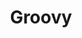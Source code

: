 ---
codehost: https://github.com/apache/groovy
logohandle: groovy-lang
sort: groovy
title: Groovy
twitter: https://x.com/ApacheGroovy
website: http://groovy-lang.org/
wikipedia: https://en.wikipedia.org/wiki/Apache_Groovy
---